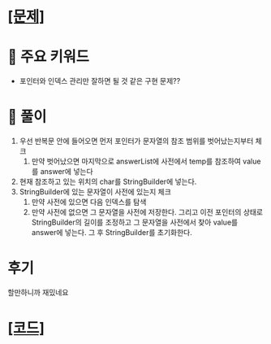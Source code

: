 # [[문제]](https://programmers.co.kr/learn/courses/30/lessons/17684)

# 🚩 주요 키워드

-   포인터와 인덱스 관리만 잘하면 될 것 같은 구현 문제??

# 🔑 풀이

1. 우선 반복문 안에 들어오면 먼저 포인터가 문자열의 참조 범위를 벗어났는지부터 체크
    1. 만약 벗어났으면 마지막으로 answerList에 사전에서 temp를 참조하여 value를 answer에 넣는다
2. 현재 참조하고 있는 위치의 char를 StringBuilder에 넣는다.
3. StringBuilder에 있는 문자열이 사전에 있는지 체크
    1. 만약 사전에 있으면 다음 인덱스를 탐색
    2. 만약 사전에 없으면 그 문자열을 사전에 저장한다. 그리고 이전 포인터의 상태로 StringBuilder의 길이를 조정하고 그 문자열을 사전에서 찾아 value를 answer에 넣는다. 그 후 StringBuilder를 초기화한다.

# 후기

할만하니까 재밌네요

# [[코드]](https://github.com/mungmnb777/java-algorithm/tree/main/code/programmers/Solution_압축.java)
